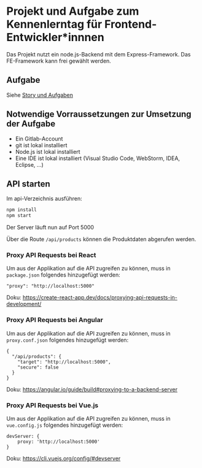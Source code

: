 # Projekt und Aufgabe zum Kennenlerntag für Frontend-Entwickler*innnen

Das Projekt nutzt ein node.js-Backend mit dem Express-Framework.
Das FE-Framework kann frei gewählt werden.

## Aufgabe

Siehe [Story und Aufgaben](./TASKS.md)

## Notwendige Vorraussetzungen zur Umsetzung der Aufgabe

* Ein Gitlab-Account
* git ist lokal installiert
* Node.js ist lokal installiert
* Eine IDE ist lokal installiert (Visual Studio Code, WebStorm, IDEA, Eclipse, ...)

## API starten
Im api-Verzeichnis ausführen:
```bash
npm install
npm start
```
Der Server läuft nun auf Port 5000

Über die Route `/api/products` können die Produktdaten abgerufen werden. 

### Proxy API Requests bei React
Um aus der Applikation auf die API zugreifen zu können, muss in `package.json` folgendes hinzugefügt werden: 
```
"proxy": "http://localhost:5000"
```
Doku: https://create-react-app.dev/docs/proxying-api-requests-in-development/

### Proxy API Requests bei Angular
Um aus der Applikation auf die API zugreifen zu können, muss in `proxy.conf.json` folgendes hinzugefügt werden:
```
{
  "/api/products": {
    "target": "http://localhost:5000",
    "secure": false
  }
}
```
Doku: https://angular.io/guide/build#proxying-to-a-backend-server

### Proxy API Requests bei Vue.js
Um aus der Applikation auf die API zugreifen zu können, muss in `vue.config.js` folgendes hinzugefügt werden:
```
devServer: {
    proxy: 'http://localhost:5000'
}
```

Doku: https://cli.vuejs.org/config/#devserver